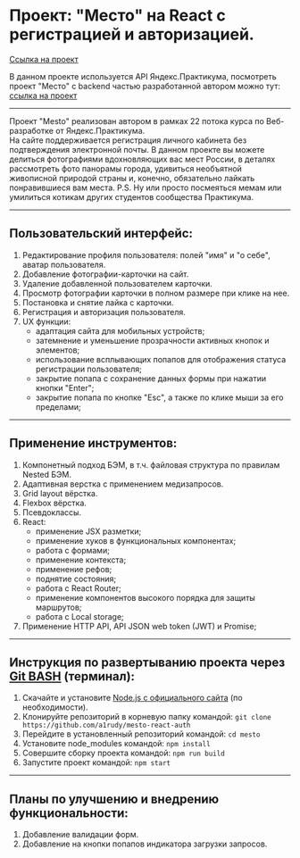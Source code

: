 # Проект: "Место" на React с регистрацией и авторизацией.

[Ссылка на проект](https://a1rudy.github.io/react-mesto-auth/)

В данном проекте используется API Яндекс.Практикума, посмотреть проект "Место" с backend частью разработанной автором можно тут: [cсылка на проект](https://github.com/a1rudy/react-mesto-api-full)

------

Проект "Mesto" реализован автором в рамках 22 потока курса по Веб-разработке от Яндекс.Практикума.  
  На сайте поддерживается регистрация личного кабинета без подтверждения электронной почты.
  В данном проекте вы можете делиться фотографиями вдохновляющих вас мест России, в деталях рассмотреть фото панорамы города, удивиться необъятной живописной природой страны и, конечно, обязательно лайкать понравившиеся вам места.
  P.S. Ну или просто посмеяться мемам или умилиться котикам других студентов сообщества Практикума.

------

## Пользовательский интерфейс:
1. Редактирование профиля пользователя: полей "имя" и "о себе", аватар пользователя.
2. Добавление фотографии-карточки на сайт.
3. Удаление добавленной пользователем карточки.
4. Просмотр фотографии карточки в полном размере при клике на нее.
5. Постановка и снятие лайка с карточки.
6. Регистрация и авторизация пользователя.
7. UX функции: 
    * адаптация сайта для мобильных устройств;
    * затемнение и уменьшение прозрачности активных кнопок и элементов;
    * использование всплывающих попапов для отображения статуса регистрации пользователя;
    * закрытие попапа с сохранение данных формы при нажатии кнопки "Enter";
    * закрытие попапа по кнопке "Esc", а также по клике мыши за его пределами;

------

## Применение инструментов:
1. Компонетный подход БЭМ, в т.ч. файловая структура по правилам Nested БЭМ.
2. Адаптивная верстка с применением медизапросов.
3. Grid layout вёрстка.
4. Flexbox вёрстка.
5. Псевдоклассы.
6. React:
    * применение JSX разметки;
    * применение хуков в функциональных компонентах;
    * работа с формами;
    * применение контекста;
    * применение рефов;
    * поднятие состояния;
    * работа с React Router;
    * применение компонентов высокого порядка для защиты маршрутов;
    * работа с Local storage;
7. Применение HTTP API, API JSON web token (JWT) и Promise;

------

## Инструкция по развертыванию проекта через [Git BASH](https://gitforwindows.org/) (терминал):
1. Скачайте и установите [Node.js с официального сайта](https://nodejs.org/en/download/) (по необходимости).
2. Клонируйте репозиторий в корневую папку командой: 
    `git clone https://github.com/a1rudy/mesto-react-auth`
3. Перейдите в установленный репозиторий командой: 
    `cd mesto`
4. Установите node_modules командой: 
    `npm install`
5. Совершите сборку проекта командой: 
    `npm run build`
6. Запустите проект командой: 
    `npm start`

------

## Планы по улучшению и внедрению функциональности:
1. Добавление валидации форм.
2. Добавление на кнопки попапов индикатора загрузки запросов.